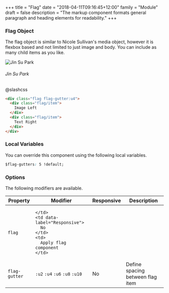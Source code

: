 +++
title = "Flag"
date = "2018-04-11T09:16:45+12:00"
family = "Module"
draft = false
description = "The markup component formats general paragraph and heading elements for readability."
+++

### Flag Object

The flag object is similar to Nicole Sullivan's media object, however it is flexbox based and not limited to just image and body. You can include as many child items as you like.

<div class="flag flag-gutter:u4 margin-bottom:u4">
  <div class="flag/item">
    <img src="/assets/images/jin.jpg" class="media elevate border border-width:3px border-color:white media-size:md border-radius:round" alt="Jin Su Park">
  </div>
  <div class="flag/item font-height:1">
    <h6 class="margin:u0">Jin Su Park</h6>
    <p>@slashcss</p>
  </div>
</div>

```html
<div class="flag flag-gutter:u4">
  <div class="flag/item">
    Image Left
  </div>
  <div class="flag/item">
    Text Right
  </div>
</div>
```

### Local Variables

You can override this component using the following local variables.

```css
$flag-gutters: 5 !default;
```

### Options

The following modifiers are available.

<table class="table width:100% table:pile table@sm:unpile">
  <thead>
    <tr>
      <th>
        Property
      </th>
      <th>
        Modifier
      </th>
      <th>
        Responsive
      </th>
      <th>
        Description
      </th>
    </tr>
  </thead>
  <tr>
    <td data-label="Properties">
      <code>flag</code>
    </td>
    <td data-label="Attributes">

    </td>
    <td data-label="Responsive">
      No
    </td>
    <td>
      Apply flag component
    </td>
  </tr>
  <tr>
    <td data-label="Properties">
      <code>flag-gutter</code>
    </td>
    <td data-label="Attributes">
      <code>:u2</code> <code>:u4</code> <code>:u6</code> <code>:u8</code> <code>:u10</code>
    </td>
    <td data-label="Responsive">
      No
    </td>
    <td>
      Define spacing between flag item
    </td>
  </tr>
</table>
